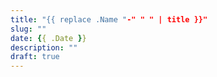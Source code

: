 ```yaml
---
title: "{{ replace .Name "-" " " | title }}"
slug: ""
date: {{ .Date }}
description: ""
draft: true
---
```

